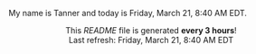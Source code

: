 My name is Tanner and today is Friday, March 21, 8:40 AM EDT.

<p align="center">This <i>README</i> file is generated <b>every 3 hours</b>!</br>Last refresh: Friday, March 21, 8:40 AM EDT<br /></p>
